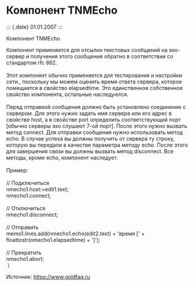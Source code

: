 Компонент TNMEcho
=================

::: {.date}
01.01.2007
:::

Компонент TNMEcho

Компонент применяется для отсылки текстовых сообщений на эхо-сервер и
получения этого сообщения обратно в соответствии со стандартом rfc 862.\
 \
Этот компонент обычно применяется для тестирования и настройки сети.,
поскольку мы можем оценить время ответа сервера, которое помещается в
свойство elapsedtime. Это единственное собственное свойство компонента,
остальные наследуются.\
 \
Перед отправкой сообщения должно быть установлено соединение с сервером.
Для этого нужно задать имя сервера или его адрес в свойстве host, а в
свойстве port определить соответствующий порт \[обычно серверы эхо
слушают 7-ой порт\]. После этого нужно вызвать метод connect. Для
отправки сообщения нужно использовать метод echo. В случае успеха вы
должны получить от сервера ту строку, которую вы передали в качестве
параметра методу echo. После этого для завершения связи вы должны
вызвать метод disconnect. Все методы, кроме echo, компонент наследует.\
 \
Пример:\
 \
// Подключиться\
nmecho1.host:=edit1.text;\
nmecho1.connect;\
 \
// Отключиться\
nmecho1.disconnect;\
 \
// Отправить\
memo1.lines.add(nmecho1.echo(edit2.text) + \'время \[\' +\
floattostr(nmecho1.elapsedtime) + \'\]\');\
 \
// Прекратить\
nmecho1.abort;\
 \

Источник: <https://www.goldfaq.ru>

 
